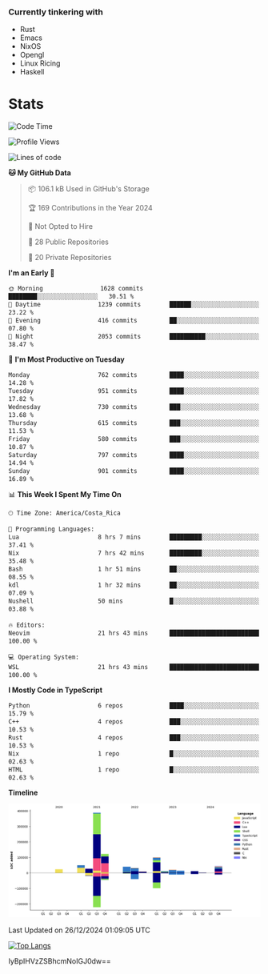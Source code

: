 ### Currently tinkering with
 - Rust
 - Emacs
 - NixOS
 - Opengl
 - Linux Ricing
 - Haskell

# Stats
<!--START_SECTION:waka-->
![Code Time](http://img.shields.io/badge/Code%20Time-1%2C057%20hrs%2045%20mins-blue)

![Profile Views](http://img.shields.io/badge/Profile%20Views-0-blue)

![Lines of code](https://img.shields.io/badge/From%20Hello%20World%20I%27ve%20Written-894.7%20thousand%20lines%20of%20code-blue)

**🐱 My GitHub Data** 

> 📦 106.1 kB Used in GitHub's Storage 
 > 
> 🏆 169 Contributions in the Year 2024
 > 
> 🚫 Not Opted to Hire
 > 
> 📜 28 Public Repositories 
 > 
> 🔑 20 Private Repositories 
 > 
**I'm an Early 🐤** 

```text
🌞 Morning                1628 commits        ████████░░░░░░░░░░░░░░░░░   30.51 % 
🌆 Daytime                1239 commits        ██████░░░░░░░░░░░░░░░░░░░   23.22 % 
🌃 Evening                416 commits         ██░░░░░░░░░░░░░░░░░░░░░░░   07.80 % 
🌙 Night                  2053 commits        ██████████░░░░░░░░░░░░░░░   38.47 % 
```
📅 **I'm Most Productive on Tuesday** 

```text
Monday                   762 commits         ████░░░░░░░░░░░░░░░░░░░░░   14.28 % 
Tuesday                  951 commits         ████░░░░░░░░░░░░░░░░░░░░░   17.82 % 
Wednesday                730 commits         ███░░░░░░░░░░░░░░░░░░░░░░   13.68 % 
Thursday                 615 commits         ███░░░░░░░░░░░░░░░░░░░░░░   11.53 % 
Friday                   580 commits         ███░░░░░░░░░░░░░░░░░░░░░░   10.87 % 
Saturday                 797 commits         ████░░░░░░░░░░░░░░░░░░░░░   14.94 % 
Sunday                   901 commits         ████░░░░░░░░░░░░░░░░░░░░░   16.89 % 
```


📊 **This Week I Spent My Time On** 

```text
🕑︎ Time Zone: America/Costa_Rica

💬 Programming Languages: 
Lua                      8 hrs 7 mins        █████████░░░░░░░░░░░░░░░░   37.41 % 
Nix                      7 hrs 42 mins       █████████░░░░░░░░░░░░░░░░   35.48 % 
Bash                     1 hr 51 mins        ██░░░░░░░░░░░░░░░░░░░░░░░   08.55 % 
kdl                      1 hr 32 mins        ██░░░░░░░░░░░░░░░░░░░░░░░   07.09 % 
Nushell                  50 mins             █░░░░░░░░░░░░░░░░░░░░░░░░   03.88 % 

🔥 Editors: 
Neovim                   21 hrs 43 mins      █████████████████████████   100.00 % 

💻 Operating System: 
WSL                      21 hrs 43 mins      █████████████████████████   100.00 % 
```

**I Mostly Code in TypeScript** 

```text
Python                   6 repos             ████░░░░░░░░░░░░░░░░░░░░░   15.79 % 
C++                      4 repos             ███░░░░░░░░░░░░░░░░░░░░░░   10.53 % 
Rust                     4 repos             ███░░░░░░░░░░░░░░░░░░░░░░   10.53 % 
Nix                      1 repo              █░░░░░░░░░░░░░░░░░░░░░░░░   02.63 % 
HTML                     1 repo              █░░░░░░░░░░░░░░░░░░░░░░░░   02.63 % 
```



**Timeline**

![Lines of Code chart](https://raw.githubusercontent.com/PandeCode/PandeCode/main/assets/bar_graph.png)


 Last Updated on 26/12/2024 01:09:05 UTC
<!--END_SECTION:waka-->
<!-- 
[![PandeCode's GitHub stats](https://github-readme-stats.vercel.app/api?username=PandeCode&theme=dracula&hide_border=true&show_icons=true)](https://github.com/anuraghazra/github-readme-stats)
-->
[![Top Langs](https://github-readme-stats.vercel.app/api/top-langs/?username=PandeCode&layout=compact&theme=dracula&hide_border=true)](https://github.com/anuraghazra/github-readme-stats)

IyBpIHVzZSBhcmNoIGJ0dw==
